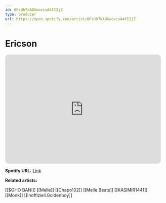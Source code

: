 ```yaml
---
id: 6FxUh7kAOXwovisA4fI2jZ
type: producer
url: https://open.spotify.com/artist/6FxUh7kAOXwovisA4fI2jZ
---
```

# Ericson

<iframe style="border-radius:12px" src="https://open.spotify.com/embed/artist/6FxUh7kAOXwovisA4fI2jZ" width="100%" height="352" frameBorder="0" allowfullscreen="" allow="autoplay; clipboard-write; encrypted-media; fullscreen; picture-in-picture" loading="lazy"></iframe>

**Spotify URL:** [Link](https://open.spotify.com/artist/6FxUh7kAOXwovisA4fI2jZ)

**Related artists:**

[[$OHO BANI]]
[[Melle]]
[[Chapo102]]
[[Melle Beats]]
[[KASIMIR1441]]
[[Monk]]
[[Inoffiziell.Goldenboy]]
